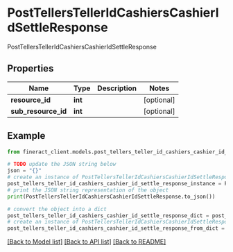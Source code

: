 # PostTellersTellerIdCashiersCashierIdSettleResponse

PostTellersTellerIdCashiersCashierIdSettleResponse

## Properties

Name | Type | Description | Notes
------------ | ------------- | ------------- | -------------
**resource_id** | **int** |  | [optional] 
**sub_resource_id** | **int** |  | [optional] 

## Example

```python
from fineract_client.models.post_tellers_teller_id_cashiers_cashier_id_settle_response import PostTellersTellerIdCashiersCashierIdSettleResponse

# TODO update the JSON string below
json = "{}"
# create an instance of PostTellersTellerIdCashiersCashierIdSettleResponse from a JSON string
post_tellers_teller_id_cashiers_cashier_id_settle_response_instance = PostTellersTellerIdCashiersCashierIdSettleResponse.from_json(json)
# print the JSON string representation of the object
print(PostTellersTellerIdCashiersCashierIdSettleResponse.to_json())

# convert the object into a dict
post_tellers_teller_id_cashiers_cashier_id_settle_response_dict = post_tellers_teller_id_cashiers_cashier_id_settle_response_instance.to_dict()
# create an instance of PostTellersTellerIdCashiersCashierIdSettleResponse from a dict
post_tellers_teller_id_cashiers_cashier_id_settle_response_from_dict = PostTellersTellerIdCashiersCashierIdSettleResponse.from_dict(post_tellers_teller_id_cashiers_cashier_id_settle_response_dict)
```
[[Back to Model list]](../README.md#documentation-for-models) [[Back to API list]](../README.md#documentation-for-api-endpoints) [[Back to README]](../README.md)


